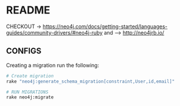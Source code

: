 # README

CHECKOUT -> https://neo4j.com/docs/getting-started/languages-guides/community-drivers/#neo4j-ruby
and --> http://neo4jrb.io/

## CONFIGS

Creating a migration run the following:

```bash
# Create migration
rake "neo4j:generate_schema_migration[constraint,User,id,email]"

# RUN MIGRATIONS
rake neo4j:migrate
```
